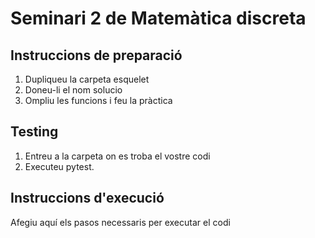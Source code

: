 # Seminari 2 de Matemàtica discreta
## Instruccions de preparació
1. Dupliqueu la carpeta esquelet
2. Doneu-li el nom solucio
3. Ompliu les funcions i feu la pràctica

## Testing
1. Entreu a la carpeta on es troba el vostre codi
2. Executeu pytest.

## Instruccions d'execució
Afegiu aquí els pasos necessaris per executar el codi